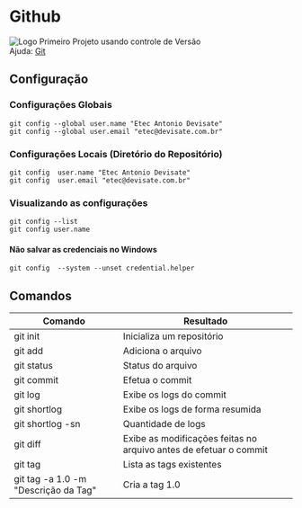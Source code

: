 # Github
 
![Logo](https://github.com/favicon.ico)
Primeiro Projeto usando controle de Versão   
Ajuda: [Git](https://git-scm.com/doc)

## Configuração
### Configurações Globais

```git config --global user.name "Etec Antonio Devisate"```   
```git config --global user.email "etec@devisate.com.br"```     

### Configurações Locais (Diretório do Repositório)

```git config  user.name "Etec Antonio Devisate"```   
```git config  user.email "etec@devisate.com.br"```   

### Visualizando as configurações

```git config --list ```   
```git config user.name```   
 
#### Não salvar as credenciais no Windows
```git config  --system --unset credential.helper```   

## Comandos

Comando             |   Resultado
--------            |   ----------
git init            |   Inicializa um repositório
git add             |   Adiciona o arquivo
git status          |   Status do arquivo
git commit          |   Efetua o commit
git log             |   Exibe os logs do commit
git shortlog        |   Exibe os logs de forma resumida
git shortlog -sn    |   Quantidade de logs
git diff            |   Exibe as modificações feitas no arquivo antes de efetuar o commit
git tag             |   Lista as tags existentes
git tag -a 1.0 -m "Descrição da Tag" | Cria a tag 1.0
